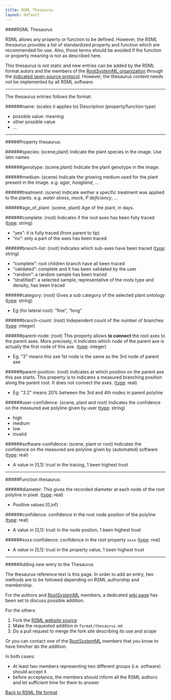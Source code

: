 ```yaml
---
title: RSML Thesaurus
layout: default
---
```



####RSML Thesaurus

RSML allows any property or function to be defined. However, the *RSML thesaurus* provides a list of standardized property and function which are recommended for use. Also, those terms should be avoided if the function or property meaning is not as described here.

This thesaurus is not static and new entries can be added by the RSML format autors and the members of the [RootSystemML organization][RSML org] through the [indicated open-source protocol][new-entries]. However, the thesaurus content needs not be implemented by all RSML software.


[new-entries]: #adding-new-entry-to-the-thesaurus


________ 
The thesaurus entries follows the format:

######name: (scales it applies to)
Description (property/function type)

 - possible value: meaning
 - other possible value
 - ...
 
________ 



#####Property thesaurus:


######species: (scene,plant)
Indicate the plant species in the image. Use latin names

######genotype: (scene,plant)
Indicate the plant genotype in the image.

######medium: (scene)
Indicate the growing medium used for the plant present in the image. e.g. *agar*, *hoagland*, ...

######treatment: (scene)
Indicate wether a specific treatment was applied to the plants. e.g. *water stress*, *mock*, *P deficiency*, ...

######age_of_plant: (scene, plant)
Age of the plant, in days.

######complete: (root)
Indicates if the root axes has been fully traced ([type][]: string)

 - “yes”: it is fully traced (from parent to tip)
 - “no”: only a part of the axes has been traced
 
######branch-list: (root)
Indicates which sub-axes have been traced ([type][]: string)

 - “complete”: root children branch have all been traced
 - “validated”: complete and it has been validated by the user
 - “random”: a random sample has been traced
 - “stratified”: a selected sample, representative of the roots type and density, has been traced
 
######category: (root)
Gives a sub category of the selected plant ontology ([type][]: string)

 - Eg (for lateral root): “fine”, “long”
 
######branch-count: (root)
Independent count of the number of branches ([type][]: integer)

######parent-node: (root)
This property allows **to connect** the root axes to the parent axes. More precisely, it indicates which node of the parent axe is actually the first node of this axe. ([type][]: integer)

 - Eg: “3” means this axe 1st node is the same as the 3rd node of parent axe
 
######parent-position: (root)
Indicates at which position on the parent axe this axe starts. This preperty is to indicates a measured branching position along the parent root. It does not connect the axes. ([type][]: real)

 - Eg: "3.2" means 20% between the 3rd and 4th nodes in parent polyline

######user-confidence: (scene, plant and root)
Indicates the confidence on the measured axe polyline given by user ([type][]: string)

 - high
 - medium
 - low
 - invalid

######software-confidence: (scene, plant or root)
Indicates the confidence on the measured axe polyline given by (automated) software ([type][]: real)

 - A value in [0,1]: trust in the tracing, 1 been highest trust


________ 

#####Function thesaurus:

######diameter:
This gives the recorded diameter at each node of the root polyline in pixel. ([type][]: real)

 - Positive values \[0,inf)

######confidence:
confidence in the root node position of the polyline ([type][]: real)

 - A value in [0,1]: trust in the node postion, 1 been highest trust

######xxxx-confidence:
confidence in the root property `xxxx` ([type][]: real)

 - A value in [0,1]: trust in the property value, 1 been highest trust


________ 

#####Adding new entry to the Thesaurus

The thesaurus reference text is this page. In order to add an entry, two methods are to be followed depending on RSML authorship and membership.

For the authors and [RootSystemML][RSML org] members, a dedicated [wiki page][] has been set to discuss possible addition.

For the others:

 1. Fork the [RSML website source][RSML_site_git]
 2. Make the requested addition in `format/thesaurus.md` 
 3. Do a pull request to merge the fork site describing its use and scope
 
Or you can contact one of the [RootSystemML][RSML org] members that you know to have him/her do the addition.

 
In both cases:

 - At least two members representing two different groups (i.e. software) should accept it
 - before acceptance, the members should inform all the RSML authors and let sufficient time for them to answer
 

[Back to RSML file format](index)
 
[type]: units
[wiki page]: https://github.com/RootSystemML/RootSystemML.github.io/wiki/Thesaurus
[RSML org]: https://github.com/RootSystemML
[RSML_site_git]: https://github.com/RootSystemML/RootSystemML.github.io

